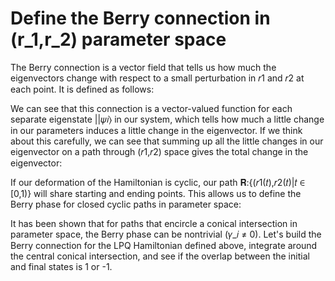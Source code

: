 <h1> Define the Berry connection in (r_1,r_2) parameter space </h1>

The Berry connection is a vector field that tells us how much the eigenvectors change with respect to a small perturbation in  𝑟1  and  𝑟2  at each point. It is defined as follows:









We can see that this connection is a vector-valued function for each separate eigenstate  ||𝜓𝑖⟩  in our system, which tells how much a little change in our parameters induces a little change in the eigenvector. If we think about this carefully, we can see that summing up all the little changes in our eigenvector on a path through  (𝑟1,𝑟2)  space gives the total change in the eigenvector:


If our deformation of the Hamiltonian is cyclic, our path  𝐑:{(𝑟1(𝑡),𝑟2(𝑡)|𝑡 ∈ [0,1)}  will share starting and ending points. This allows us to define the Berry phase for closed cyclic paths in parameter space:


It has been shown that for paths that encircle a conical intersection in parameter space, the Berry phase can be nontrivial (𝛾_𝑖 ≠ 0). Let's build the Berry connection for the LPQ Hamiltonian defined above, integrate around the central conical intersection, and see if the overlap between the initial and final states is 1 or -1.

